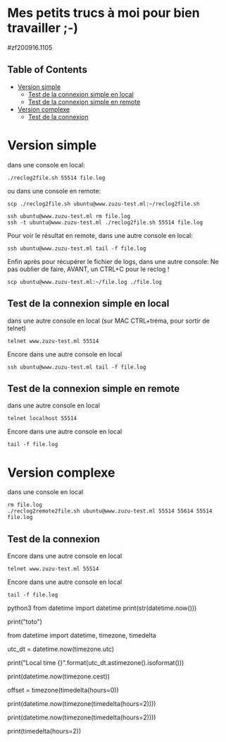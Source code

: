 # Mes petits trucs à moi pour bien travailler ;-)
#zf200916.1105

<!-- TOC titleSize:2 tabSpaces:2 depthFrom:1 depthTo:6 withLinks:1 updateOnSave:1 orderedList:0 skip:2 title:1 charForUnorderedList:* -->
## Table of Contents
* [Version simple](#version-simple)
  * [Test de la connexion simple en local](#test-de-la-connexion-simple-en-local)
  * [Test de la connexion simple en remote](#test-de-la-connexion-simple-en-remote)
* [Version complexe](#version-complexe)
  * [Test de la connexion](#test-de-la-connexion)
<!-- /TOC -->

# Version simple
dans une console en local:
```
./reclog2file.sh 55514 file.log
```

ou dans une console en remote:
```
scp ./reclog2file.sh ubuntu@www.zuzu-test.ml:~/reclog2file.sh

ssh ubuntu@www.zuzu-test.ml rm file.log
ssh -t ubuntu@www.zuzu-test.ml ./reclog2file.sh 55514 file.log
```

Pour voir le résultat en remote, dans une autre console en local:
```
ssh ubuntu@www.zuzu-test.ml tail -f file.log
```

Enfin après pour récupérer le fichier de logs, dans une autre console:
Ne pas oublier de faire, AVANT, un CTRL+C pour le reclog !
```
scp ubuntu@www.zuzu-test.ml:~/file.log ./file.log
```


## Test de la connexion simple en local
dans une autre console en local (sur MAC CTRL+tréma, pour sortir de telnet)
```
telnet www.zuzu-test.ml 55514
```
Encore dans une autre console en local
```
ssh ubuntu@www.zuzu-test.ml tail -f file.log
```


## Test de la connexion simple en remote
dans une autre console en local
```
telnet localhost 55514
```
Encore dans une autre console en local
```
tail -f file.log
```


# Version complexe
dans une console en local
```
rm file.log
./reclog2remote2file.sh ubuntu@www.zuzu-test.ml 55514 55614 55514 file.log
```

## Test de la connexion
Encore dans une autre console en local
```
telnet www.zuzu-test.ml 55514
```
Encore dans une autre console en local
```
tail -f file.log
```

python3
from datetime import datetime
print(str(datetime.now()))

print("toto")


from datetime import datetime, timezone, timedelta

utc_dt = datetime.now(timezone.utc)

print("Local time {}".format(utc_dt.astimezone().isoformat()))

print(datetime.now(timezone.cest))

offset = timezone(timedelta(hours=0))

print(datetime.now(timezone(timedelta(hours=2))))

print(datetime.now(timezone(timedelta(hours=2))))

print(timedelta(hours=2))